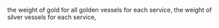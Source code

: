 the weight of gold for all golden vessels for each service, the weight of silver vessels for each service,
